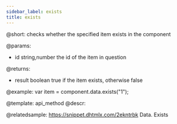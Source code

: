 ```yaml
---
sidebar_label: exists
title: exists
---          
```


@short: checks whether the specified item exists in the component

@params:
- id 			string,number			the id of the item in question

@returns:
- result		boolean				true if the item exists, otherwise false

@example:
var item = component.data.exists("1"); 


@template:	api_method
@descr:

@relatedsample: https://snippet.dhtmlx.com/2ekntrbk	Data. Exists